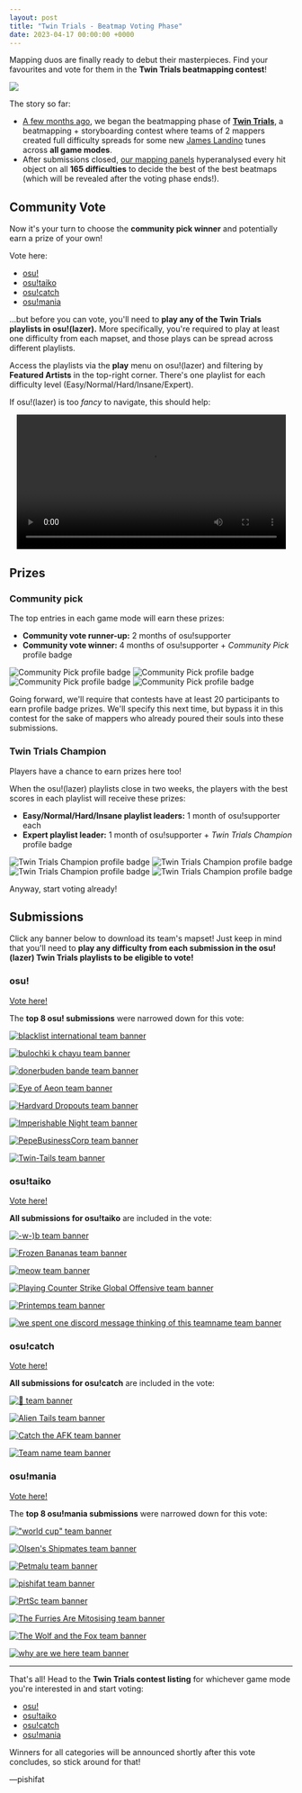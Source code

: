```yaml
---
layout: post
title: "Twin Trials - Beatmap Voting Phase"
date: 2023-04-17 00:00:00 +0000
---
```


Mapping duos are finally ready to debut their masterpieces. Find your favourites and vote for them in the **Twin Trials beatmapping contest**!

![](https://assets.ppy.sh/contests/166/header.jpg)

The story so far:

- [A few months ago](https://osu.ppy.sh/home/news/2023-02-01-twin-trials-contest-beatmapping-phase), we began the beatmapping phase of [**Twin Trials**](/wiki/Contests/Twin_Trials_Contest), a beatmapping + storyboarding contest where teams of 2 mappers created full difficulty spreads for some new [James Landino](https://osu.ppy.sh/beatmaps/artists/39) tunes across **all game modes**.
- After submissions closed, [our mapping panels](/wiki/Contests/Twin_Trials_Contest#mapping-judge-panel) hyperanalysed every hit object on all **165 difficulties** to decide the best of the best beatmaps (which will be revealed after the voting phase ends!).

## Community Vote

Now it's your turn to choose the **community pick winner** and potentially earn a prize of your own!

Vote here:

- [osu!](https://osu.ppy.sh/community/contests/166)
- [osu!taiko](https://osu.ppy.sh/community/contests/167)
- [osu!catch](https://osu.ppy.sh/community/contests/168)
- [osu!mania](https://osu.ppy.sh/community/contests/169)

...but before you can vote, you'll need to **play any of the Twin Trials playlists in osu!(lazer).** More specifically, you're required to play at least one difficulty from each mapset, and those plays can be spread across different playlists.

Access the playlists via the **play** menu on osu!(lazer) and filtering by **Featured Artists** in the top-right corner. There's one playlist for each difficulty level (Easy/Normal/Hard/Insane/Expert).

If osu!(lazer) is too *fancy* to navigate, this should help:

<div align="center">
    <video width="95%" controls>
        <source src="https://assets.ppy.sh/contests/166/how2vote.mp4" type="video/mp4" preload="none">
    </video>
</div>

## Prizes

### Community pick

The top entries in each game mode will earn these prizes:

- **Community vote runner-up:** 2 months of osu!supporter
- **Community vote winner:** 4 months of osu!supporter + *Community Pick* profile badge

![Community Pick profile badge](/wiki/shared/news/2023-04-17-twin-trials-beatmap-voting-open/communitypick1.png) ![Community Pick profile badge](/wiki/shared/news/2023-04-17-twin-trials-beatmap-voting-open/communitypick2.png) ![Community Pick profile badge](/wiki/shared/news/2023-04-17-twin-trials-beatmap-voting-open/communitypick4.png) ![Community Pick profile badge](/wiki/shared/news/2023-04-17-twin-trials-beatmap-voting-open/communitypick3.png)

Going forward, we'll require that contests have at least 20 participants to earn profile badge prizes. We'll specify this next time, but bypass it in this contest for the sake of mappers who already poured their souls into these submissions.

### Twin Trials Champion

Players have a chance to earn prizes here too!

When the osu!(lazer) playlists close in two weeks, the players with the best scores in each playlist will receive these prizes:

- **Easy/Normal/Hard/Insane playlist leaders:** 1 month of osu!supporter each
- **Expert playlist leader:** 1 month of osu!supporter + *Twin Trials Champion* profile badge

![Twin Trials Champion profile badge](/wiki/shared/news/2023-04-17-twin-trials-beatmap-voting-open/champion1.png) ![Twin Trials Champion profile badge](/wiki/shared/news/2023-04-17-twin-trials-beatmap-voting-open/champion2.png) ![Twin Trials Champion profile badge](/wiki/shared/news/2023-04-17-twin-trials-beatmap-voting-open/champion4.png) ![Twin Trials Champion profile badge](/wiki/shared/news/2023-04-17-twin-trials-beatmap-voting-open/champion3.png)

Anyway, start voting already!

## Submissions

Click any banner below to download its team's mapset! Just keep in mind that you'll need to **play any difficulty from each submission in the osu!(lazer) Twin Trials playlists to be eligible to vote!**

### osu!

[Vote here!](https://osu.ppy.sh/community/contests/166)

The **top 8 osu! submissions** were narrowed down for this vote:

[![blacklist international team banner](/wiki/shared/news/2023-04-17-twin-trials-beatmap-voting-open/osu/blacklist%20international.png)](https://osu.ppy.sh/beatmapsets/1971997)

[![bulochki k chayu team banner](/wiki/shared/news/2023-04-17-twin-trials-beatmap-voting-open/osu/bulochki%20k%20chayu.png)](https://osu.ppy.sh/beatmapsets/1972171)

[![donerbuden bande team banner](/wiki/shared/news/2023-04-17-twin-trials-beatmap-voting-open/osu/donerbuden%20bande.png)](https://osu.ppy.sh/beatmapsets/1971983)

[![Eye of Aeon team banner](/wiki/shared/news/2023-04-17-twin-trials-beatmap-voting-open/osu/Eye%20of%20Aeon.png)](https://osu.ppy.sh/beatmapsets/1972126)

[![Hardvard Dropouts team banner](/wiki/shared/news/2023-04-17-twin-trials-beatmap-voting-open/osu/Harvard%20Dropouts.png)](https://osu.ppy.sh/beatmapsets/1972749)

[![Imperishable Night team banner](/wiki/shared/news/2023-04-17-twin-trials-beatmap-voting-open/osu/Imperishable%20Night.png)](https://osu.ppy.sh/beatmapsets/1972104)

[![PepeBusinessCorp team banner](/wiki/shared/news/2023-04-17-twin-trials-beatmap-voting-open/osu/PepeBusinessCorp.png)](https://osu.ppy.sh/beatmapsets/1971987)

[![Twin-Tails team banner](/wiki/shared/news/2023-04-17-twin-trials-beatmap-voting-open/osu/Twin-Tails.png)](https://osu.ppy.sh/beatmapsets/1972202)

### osu!taiko

[Vote here!](https://osu.ppy.sh/community/contests/167)

**All submissions for osu!taiko** are included in the vote:

[![-w-)b team banner](/wiki/shared/news/2023-04-17-twin-trials-beatmap-voting-open/taiko/-w-b.png)](https://osu.ppy.sh/beatmapsets/1972219)

[![Frozen Bananas team banner](/wiki/shared/news/2023-04-17-twin-trials-beatmap-voting-open/taiko/Frozen%20Bananas.png)](https://osu.ppy.sh/beatmapsets/1972268)

[![meow team banner](/wiki/shared/news/2023-04-17-twin-trials-beatmap-voting-open/taiko/meow.png)](https://osu.ppy.sh/beatmapsets/1975181)

[![Playing Counter Strike Global Offensive team banner](/wiki/shared/news/2023-04-17-twin-trials-beatmap-voting-open/taiko/Playing%20Counter%20Strike%20Global%20Offensive.png)](https://osu.ppy.sh/beatmapsets/1972018)

[![Printemps team banner](/wiki/shared/news/2023-04-17-twin-trials-beatmap-voting-open/taiko/Printemps.png)](https://osu.ppy.sh/beatmapsets/1975991)

[![we spent one discord message thinking of this teamname team banner](/wiki/shared/news/2023-04-17-twin-trials-beatmap-voting-open/taiko/we%20spent%20one%20discord%20message%20thinking%20of%20this%20teamname.png)](https://osu.ppy.sh/beatmapsets/1971951)

### osu!catch

[Vote here!](https://osu.ppy.sh/community/contests/168)

**All submissions for osu!catch** are included in the vote:

[![:moyai: team banner](/wiki/shared/news/2023-04-17-twin-trials-beatmap-voting-open/catch/moyai.png)](https://osu.ppy.sh/beatmapsets/1972145)

[![Alien Tails team banner](/wiki/shared/news/2023-04-17-twin-trials-beatmap-voting-open/catch/Alien%20Tails.png)](https://osu.ppy.sh/beatmapsets/1972368)

[![Catch the AFK team banner](/wiki/shared/news/2023-04-17-twin-trials-beatmap-voting-open/catch/Catch%20the%20AFK.png)](https://osu.ppy.sh/beatmapsets/1972031)

[![Team name team banner](/wiki/shared/news/2023-04-17-twin-trials-beatmap-voting-open/catch/Team%20name.png)](https://osu.ppy.sh/beatmapsets/1972394)

### osu!mania

[Vote here!](https://osu.ppy.sh/community/contests/169)

The **top 8 osu!mania submissions** were narrowed down for this vote:

[!["world cup" team banner](/wiki/shared/news/2023-04-17-twin-trials-beatmap-voting-open/mania/world%20cup.png)](https://osu.ppy.sh/beatmapsets/1972607)

[![Olsen's Shipmates team banner](/wiki/shared/news/2023-04-17-twin-trials-beatmap-voting-open/mania/Olsen's%20Shipmates.png)](https://osu.ppy.sh/beatmapsets/1972324)

[![Petmalu team banner](/wiki/shared/news/2023-04-17-twin-trials-beatmap-voting-open/mania/Petmalu.png)](https://osu.ppy.sh/beatmapsets/1972411)

[![pishifat team banner](/wiki/shared/news/2023-04-17-twin-trials-beatmap-voting-open/mania/pishifat.png)](https://osu.ppy.sh/beatmapsets/1972413)

[![PrtSc team banner](/wiki/shared/news/2023-04-17-twin-trials-beatmap-voting-open/mania/PrtSc.png)](https://osu.ppy.sh/beatmapsets/1972242)

[![The Furries Are Mitosising team banner](/wiki/shared/news/2023-04-17-twin-trials-beatmap-voting-open/mania/The%20Furries%20Are%20Mitosising.png)](https://osu.ppy.sh/beatmapsets/1971949)

[![The Wolf and the Fox team banner](/wiki/shared/news/2023-04-17-twin-trials-beatmap-voting-open/mania/The%20Wolf%20and%20the%20Fox.png)](https://osu.ppy.sh/beatmapsets/1972034)

[![why are we here team banner](/wiki/shared/news/2023-04-17-twin-trials-beatmap-voting-open/mania/why%20are%20we%20here.png)](https://osu.ppy.sh/beatmapsets/1974129)

---

That's all! Head to the **Twin Trials contest listing** for whichever game mode you're interested in and start voting:

- [osu!](https://osu.ppy.sh/community/contests/166)
- [osu!taiko](https://osu.ppy.sh/community/contests/167)
- [osu!catch](https://osu.ppy.sh/community/contests/168)
- [osu!mania](https://osu.ppy.sh/community/contests/169)

Winners for all categories will be announced shortly after this vote concludes, so stick around for that!

—pishifat
